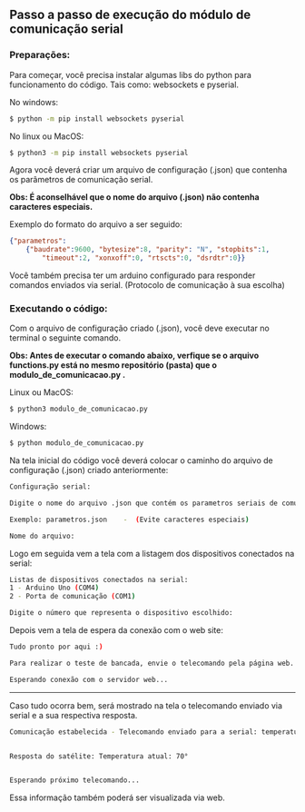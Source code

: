<h2>Passo a passo de execução do módulo de comunicação serial</h2>

<h3> Preparações: </h3>

Para começar, você precisa instalar algumas libs do python para funcionamento do código. Tais como: websockets e pyserial.

No windows:

```bash
$ python -m pip install websockets pyserial
```
No linux ou MacOS:

```bash
$ python3 -m pip install websockets pyserial
```

Agora você deverá criar um arquivo de configuração (.json) que contenha os parâmetros de comunicação serial.

<p>
<b>Obs: É aconselhável que o nome do arquivo (.json) não contenha caracteres especiais.</b>
</p>

Exemplo do formato do arquivo a ser seguido:

```json
{"parametros": 
    {"baudrate":9600, "bytesize":8, "parity": "N", "stopbits":1, 
        "timeout":2, "xonxoff":0, "rtscts":0, "dsrdtr":0}}
```

Você também precisa ter um arduino configurado para responder comandos enviados via serial.  (Protocolo de comunicação à sua escolha)


<h3> Executando o código: </h3>

Com o arquivo de configuração criado (.json), você deve executar no terminal o seguinte comando.

<p><b>Obs: Antes de executar o comando abaixo, verfique se o arquivo functions.py está no mesmo repositório (pasta) que o modulo_de_comunicacao.py .</b></p>

Linux ou MacOS:

```bash
$ python3 modulo_de_comunicacao.py
```

Windows:

```bash
$ python modulo_de_comunicacao.py
```

Na tela inicial do código você deverá colocar o caminho do arquivo de configuração (.json) criado anteriormente:

```bash
Configuração serial:

Digite o nome do arquivo .json que contém os parametros seriais de comunicação. 

Exemplo: parametros.json    -  (Evite caracteres especiais)

Nome do arquivo:
```

Logo em seguida vem a tela com a listagem dos dispositivos conectados na serial:

```bash
Listas de dispositivos conectados na serial:
1 - Arduino Uno (COM4)
2 - Porta de comunicação (COM1)

Digite o número que representa o dispositivo escolhido: 
```

Depois vem a tela de espera da conexão com o web site:

```bash
Tudo pronto por aqui :)

Para realizar o teste de bancada, envie o telecomando pela página web.

Esperando conexão com o servidor web...
```


-----------------------------------------------------------------------

Caso tudo ocorra bem, será mostrado na tela o telecomando enviado via serial e a sua respectiva resposta.

```bash
Comunicação estabelecida - Telecomando enviado para a serial: temperatura


Resposta do satélite: Temperatura atual: 70° 


Esperando próximo telecomando...  
```

Essa informação também poderá ser visualizada via web.
